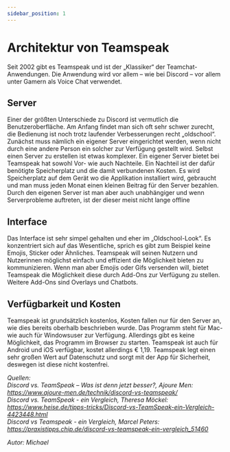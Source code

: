 ```yaml
---
sidebar_position: 1
---
```


# Architektur von Teamspeak

Seit 2002 gibt es Teamspeak und ist der „Klassiker“ der Teamchat-Anwendungen. Die Anwendung wird vor allem – wie bei Discord – vor allem unter Gamern als Voice Chat verwendet.

## Server

Einer der größten Unterschiede zu Discord ist vermutlich die Benutzeroberfläche. Am Anfang findet man sich oft sehr schwer zurecht, die Bedienung ist noch trotz laufender Verbesserungen recht „oldschool“. Zunächst muss nämlich ein eigener Server eingerichtet werden, wenn nicht durch eine andere Person ein solcher zur Verfügung gestellt wird. Selbst einen Server zu erstellen ist etwas komplexer. Ein eigener Server bietet bei Teamspeak hat sowohl Vor- wie auch Nachteile. Ein Nachteil ist der dafür benötigte Speicherplatz und die damit verbundenen Kosten. Es wird Speicherplatz auf dem Gerät wo die Applikation installiert wird, gebraucht und man muss jeden Monat einen kleinen Beitrag für den Server bezahlen. Durch den eigenen Server ist man aber auch unabhängiger und wenn Serverprobleme auftreten, ist der dieser meist nicht lange offline

## Interface

Das Interface ist sehr simpel gehalten und eher im „Oldschool-Look“. Es konzentriert sich auf das Wesentliche, sprich es gibt zum Beispiel keine Emojis, Sticker oder Ähnliches. Teamspeak will seinen Nutzern und Nutzerinnen möglichst einfach und effizient die Möglichkeit bieten zu kommunizieren. Wenn man aber Emojis oder Gifs versenden will, bietet Teamspeak die Möglichkeit diese durch Add-Ons zur Verfügung zu stellen. Weitere Add-Ons sind Overlays und Chatbots.

## Verfügbarkeit und Kosten

Teamspeak ist grundsätzlich kostenlos, Kosten fallen nur für den Server an, wie dies bereits oberhalb beschrieben wurde. Das Programm steht für Mac- wie auch für Windowsuser zur Verfügung. Allerdings gibt es keine Möglichkeit, das Programm im Browser zu starten. Teamspeak ist auch für Android und iOS verfügbar, kostet allerdings € 1,19. Teamspeak legt einen sehr großen Wert auf Datenschutz und sorgt mit der App für Sicherheit, deswegen ist diese nicht kostenfrei.

*Quellen:*  
*Discord vs. TeamSpeak – Was ist denn jetzt besser?, Ajoure Men: https://www.ajoure-men.de/technik/discord-vs-teamspeak/*  
*Discord vs. TeamSpeak - ein Vergleich, Theresa Möckel: https://www.heise.de/tipps-tricks/Discord-vs-TeamSpeak-ein-Vergleich-4423448.html*  
*Discord vs Teamspeak - ein Vergleich, Marcel Peters: https://praxistipps.chip.de/discord-vs-teamspeak-ein-vergleich_51460*  

*Autor: Michael*